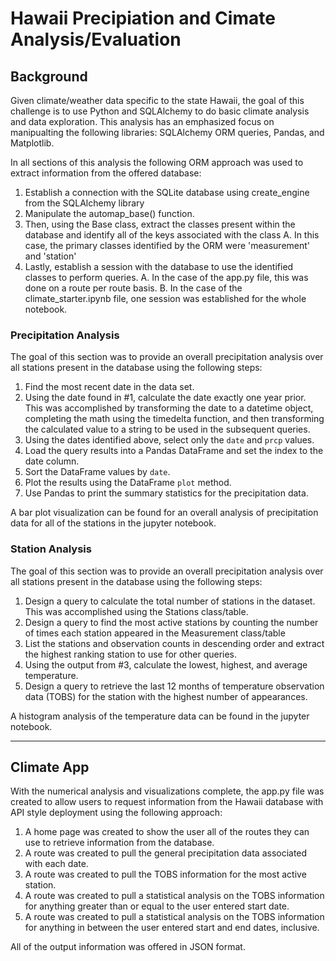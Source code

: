 # Hawaii Precipiation and Cimate Analysis/Evaluation

## Background

Given climate/weather data specific to the state Hawaii, the goal of this challenge is to use Python and SQLAlchemy to do basic climate analysis and data exploration. This analysis has an emphasized focus on manipualting the following libraries: SQLAlchemy ORM queries, Pandas, and Matplotlib.

In all sections of this analysis the following ORM approach was used to extract information from the offered database: 

1. Establish a connection with the SQLite database using create_engine from the SQLAlchemy library 
2. Manipulate the automap_base() function. 
3. Then, using the Base class, extract the classes present within the database and identify all of the keys associated with the class
    A. In this case, the primary classes identified by the ORM were 'measurement' and 'station'
4. Lastly, establish a session with the database to use the identified classes to perform queries. 
    A. In the case of the app.py file, this was done on a route per route basis. 
    B. In the case of the climate_starter.ipynb file, one session was established for the whole notebook. 


### Precipitation Analysis

The goal of this section was to provide an overall precipitation analysis over all stations present in the database using the following steps:

1. Find the most recent date in the data set.
2. Using the date found in #1, calculate the date exactly one year prior. This was accomplished by transforming the date to a datetime object, completing the math using the timedelta function, and then transforming the calculated value to a string to be used in the subsequent queries.
3. Using the dates identified above, select only the `date` and `prcp` values.
4. Load the query results into a Pandas DataFrame and set the index to the date column.
5. Sort the DataFrame values by `date`.
6. Plot the results using the DataFrame `plot` method.
7. Use Pandas to print the summary statistics for the precipitation data.

A bar plot visualization can be found for an overall analysis of precipitation data for all of the stations in the jupyter notebook.

### Station Analysis
The goal of this section was to provide an overall precipitation analysis over all stations present in the database using the following steps:

1. Design a query to calculate the total number of stations in the dataset. This was accomplished using the Stations class/table. 
2. Design a query to find the most active stations by counting the number of times each station appeared in the Measurement class/table
3. List the stations and observation counts in descending order and extract the highest ranking station to use for other queries. 
4. Using the output from #3, calculate the lowest, highest, and average temperature.
5. Design a query to retrieve the last 12 months of temperature observation data (TOBS) for the station with the highest number of appearances.

A histogram analysis of the temperature data can be found in the jupyter notebook. 

- - -

## Climate App

With the numerical analysis and visualizations complete, the app.py file was created to allow users to request information from the Hawaii database with API style deployment using the following approach: 

1. A home page was created to show the user all of the routes they can use to retrieve information from the database. 
2. A route was created to pull the general precipitation data associated with each date. 
3. A route was created to pull the TOBS information for the most active station. 
4. A route was created to pull a statistical analysis on the TOBS information for anything greater than or equal to the user entered start date. 
5. A route was created to pull a statistical analysis on the TOBS information for anything in between the user entered start and end dates, inclusive. 


All of the output information was offered in JSON format. 

